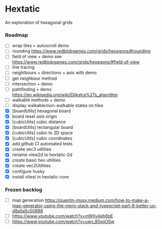 # Hextatic

An exploration of hexagonal grids

### Roadmap

-   [ ] wrap tiles + autoscroll demo
-   [ ] rounding
        https://www.redblobgames.com/grids/hexagons/#rounding
-   [ ] field of view + demo
        see https://www.redblobgames.com/grids/hexagons/#field-of-view
-   [ ] line tracing
-   [ ] neightbours + directions + axis with demo
-   [ ] get neighbour method
-   [ ] intersection + demo
-   [ ] pathfinding + demo
        https://en.wikipedia.org/wiki/Dijkstra%27s_algorithm
-   [ ] walkable methods + demo
-   [ ] display walkable/non-walkable states on tiles
-   [x] [boardUtils] hexagonal board
-   [x] board reset axis origin
-   [x] [cubicUtils] cubic distance
-   [x] [boardUtils] rectangular board
-   [x] [cubicUtils] cubic to 2D space
-   [x] [cubicUtils] cubic coordinates
-   [x] add github CI automated tests
-   [x] create vec3 utilities
-   [x] rename view2d to hextatic-2d
-   [x] create basic hex utilities
-   [x] create vec2Utilities
-   [x] configure husky
-   [x] install vitest in hextatic-core

### Frozen backlog

-   [ ] map generation
        https://quentin-musy.medium.com/how-to-make-a-map-generator-using-the-mern-stack-and-typescript-part-8-better-ux-d8a5a5c00888
-   [ ] https://www.youtube.com/watch?v=mWIIy4eh6bE
-   [ ] https://www.youtube.com/watch?v=uwv_85xqOSw

